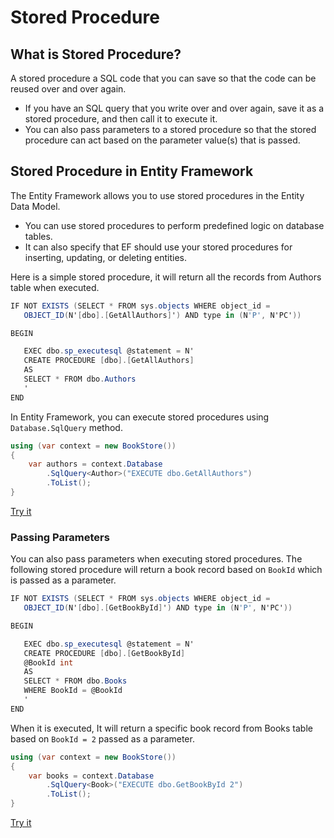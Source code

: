 # Stored Procedure

## What is Stored Procedure?

A stored procedure a SQL code that you can save so that the code can be reused over and over again.

 - If you have an SQL query that you write over and over again, save it as a stored procedure, and then call it to execute it.
 - You can also pass parameters to a stored procedure so that the stored procedure can act based on the parameter value(s) that is passed.

## Stored Procedure in Entity Framework

The Entity Framework allows you to use stored procedures in the Entity Data Model.

 - You can use stored procedures to perform predefined logic on database tables.
 - It can also specify that EF should use your stored procedures for inserting, updating, or deleting entities.

Here is a simple stored procedure, it will return all the records from Authors table when executed.

```csharp
IF NOT EXISTS (SELECT * FROM sys.objects WHERE object_id = 
   OBJECT_ID(N'[dbo].[GetAllAuthors]') AND type in (N'P', N'PC'))

BEGIN

   EXEC dbo.sp_executesql @statement = N'
   CREATE PROCEDURE [dbo].[GetAllAuthors]
   AS
   SELECT * FROM dbo.Authors
   '
END
```

In Entity Framework, you can execute stored procedures using `Database.SqlQuery` method.

```csharp
using (var context = new BookStore())
{
    var authors = context.Database
        .SqlQuery<Author>("EXECUTE dbo.GetAllAuthors")
        .ToList();
}
```

[Try it](https://dotnetfiddle.net/HnkGpN)

### Passing Parameters

You can also pass parameters when executing stored procedures. The following stored procedure will return a book record based on `BookId` which is passed as a parameter.

```csharp
IF NOT EXISTS (SELECT * FROM sys.objects WHERE object_id = 
   OBJECT_ID(N'[dbo].[GetBookById]') AND type in (N'P', N'PC'))

BEGIN

   EXEC dbo.sp_executesql @statement = N'
   CREATE PROCEDURE [dbo].[GetBookById]
   @BookId int
   AS
   SELECT * FROM dbo.Books 
   WHERE BookId = @BookId
   '
END
```

When it is executed, It will return a specific book record from Books table based on `BookId = 2` passed as a parameter.

```csharp
using (var context = new BookStore())
{
    var books = context.Database
        .SqlQuery<Book>("EXECUTE dbo.GetBookById 2")
        .ToList();
}
```

[Try it](https://dotnetfiddle.net/JVRdx3)